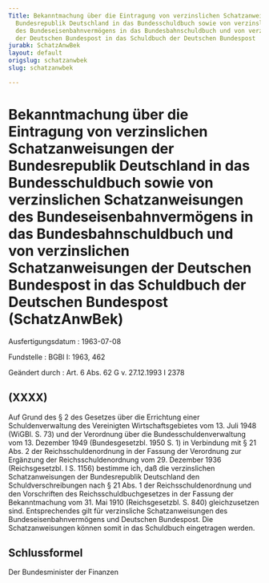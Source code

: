 ```yaml
---
Title: Bekanntmachung über die Eintragung von verzinslichen Schatzanweisungen der
  Bundesrepublik Deutschland in das Bundesschuldbuch sowie von verzinslichen Schatzanweisungen
  des Bundeseisenbahnvermögens in das Bundesbahnschuldbuch und von verzinslichen Schatzanweisungen
  der Deutschen Bundespost in das Schuldbuch der Deutschen Bundespost
jurabk: SchatzAnwBek
layout: default
origslug: schatzanwbek
slug: schatzanwbek

---
```


# Bekanntmachung über die Eintragung von verzinslichen Schatzanweisungen der Bundesrepublik Deutschland in das Bundesschuldbuch sowie von verzinslichen Schatzanweisungen des Bundeseisenbahnvermögens in das Bundesbahnschuldbuch und von verzinslichen Schatzanweisungen der Deutschen Bundespost in das Schuldbuch der Deutschen Bundespost (SchatzAnwBek)

Ausfertigungsdatum
:   1963-07-08

Fundstelle
:   BGBl I: 1963, 462

Geändert durch
:   Art. 6 Abs. 62 G v. 27.12.1993 I 2378


## (XXXX)

Auf Grund des § 2 des Gesetzes über die Errichtung einer Schuldenverwaltung des Vereinigten Wirtschaftsgebietes vom 13. Juli 1948 (WiGBl. S. 73) und der Verordnung über die Bundesschuldenverwaltung vom 13. Dezember 1949 (Bundesgesetzbl. 1950 S. 1) in Verbindung mit § 21 Abs. 2 der Reichsschuldenordnung in der Fassung der Verordnung zur Ergänzung der Reichsschuldenordnung vom 29. Dezember 1936 (Reichsgesetzbl. I S. 1156) bestimme ich, daß die verzinslichen Schatzanweisungen der Bundesrepublik Deutschland den Schuldverschreibungen nach § 21 Abs. 1 der Reichsschuldenordnung und den Vorschriften des Reichsschuldbuchgesetzes in der Fassung der Bekanntmachung vom 31. Mai 1910 (Reichsgesetzbl. S. 840) gleichzusetzen sind.
Entsprechendes gilt für verzinsliche Schatzanweisungen des Bundeseisenbahnvermögens und Deutschen Bundespost.
Die Schatzanweisungen können somit in das Schuldbuch eingetragen werden.


## Schlussformel

Der Bundesminister der Finanzen

